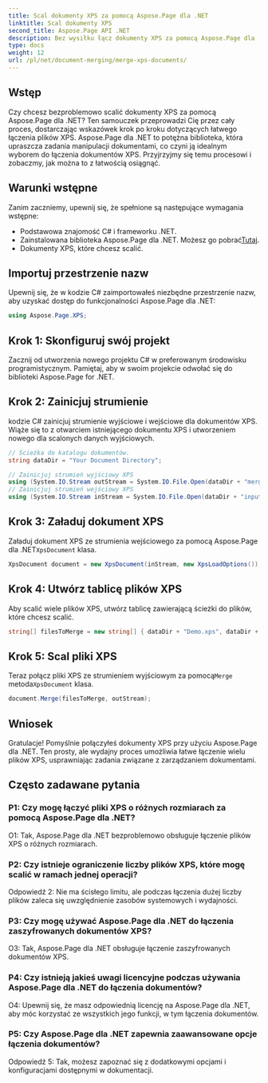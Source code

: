 ```yaml
---
title: Scal dokumenty XPS za pomocą Aspose.Page dla .NET
linktitle: Scal dokumenty XPS
second_title: Aspose.Page API .NET
description: Bez wysiłku łącz dokumenty XPS za pomocą Aspose.Page dla .NET. Postępuj zgodnie z naszym przewodnikiem krok po kroku, aby bezproblemowo zarządzać dokumentami.
type: docs
weight: 12
url: /pl/net/document-merging/merge-xps-documents/
---
```

## Wstęp

Czy chcesz bezproblemowo scalić dokumenty XPS za pomocą Aspose.Page dla .NET? Ten samouczek przeprowadzi Cię przez cały proces, dostarczając wskazówek krok po kroku dotyczących łatwego łączenia plików XPS. Aspose.Page dla .NET to potężna biblioteka, która upraszcza zadania manipulacji dokumentami, co czyni ją idealnym wyborem do łączenia dokumentów XPS. Przyjrzyjmy się temu procesowi i zobaczmy, jak można to z łatwością osiągnąć.

## Warunki wstępne

Zanim zaczniemy, upewnij się, że spełnione są następujące wymagania wstępne:

- Podstawowa znajomość C# i frameworku .NET.
-  Zainstalowana biblioteka Aspose.Page dla .NET. Możesz go pobrać[Tutaj](https://releases.aspose.com/page/net/).
- Dokumenty XPS, które chcesz scalić.

## Importuj przestrzenie nazw

Upewnij się, że w kodzie C# zaimportowałeś niezbędne przestrzenie nazw, aby uzyskać dostęp do funkcjonalności Aspose.Page dla .NET:

```csharp
using Aspose.Page.XPS;
```

## Krok 1: Skonfiguruj swój projekt

Zacznij od utworzenia nowego projektu C# w preferowanym środowisku programistycznym. Pamiętaj, aby w swoim projekcie odwołać się do biblioteki Aspose.Page for .NET.

## Krok 2: Zainicjuj strumienie

kodzie C# zainicjuj strumienie wyjściowe i wejściowe dla dokumentów XPS. Wiąże się to z otwarciem istniejącego dokumentu XPS i utworzeniem nowego dla scalonych danych wyjściowych.

```csharp
// Ścieżka do katalogu dokumentów.
string dataDir = "Your Document Directory";

// Zainicjuj strumień wyjściowy XPS
using (System.IO.Stream outStream = System.IO.File.Open(dataDir + "mergedXPSfiles.xps", System.IO.FileMode.OpenOrCreate, System.IO.FileAccess.Write))
// Zainicjuj strumień wejściowy XPS
using (System.IO.Stream inStream = System.IO.File.Open(dataDir + "input.xps", System.IO.FileMode.Open))
```

## Krok 3: Załaduj dokument XPS

 Załaduj dokument XPS ze strumienia wejściowego za pomocą Aspose.Page dla .NET`XpsDocument` klasa.

```csharp
XpsDocument document = new XpsDocument(inStream, new XpsLoadOptions());
```

## Krok 4: Utwórz tablicę plików XPS

Aby scalić wiele plików XPS, utwórz tablicę zawierającą ścieżki do plików, które chcesz scalić.

```csharp
string[] filesToMerge = new string[] { dataDir + "Demo.xps", dataDir + "sample.xps" };
```

## Krok 5: Scal pliki XPS

 Teraz połącz pliki XPS ze strumieniem wyjściowym za pomocą`Merge` metoda`XpsDocument` klasa.

```csharp
document.Merge(filesToMerge, outStream);
```

## Wniosek

Gratulacje! Pomyślnie połączyłeś dokumenty XPS przy użyciu Aspose.Page dla .NET. Ten prosty, ale wydajny proces umożliwia łatwe łączenie wielu plików XPS, usprawniając zadania związane z zarządzaniem dokumentami.

## Często zadawane pytania

### P1: Czy mogę łączyć pliki XPS o różnych rozmiarach za pomocą Aspose.Page dla .NET?

O1: Tak, Aspose.Page dla .NET bezproblemowo obsługuje łączenie plików XPS o różnych rozmiarach.

### P2: Czy istnieje ograniczenie liczby plików XPS, które mogę scalić w ramach jednej operacji?

Odpowiedź 2: Nie ma ścisłego limitu, ale podczas łączenia dużej liczby plików zaleca się uwzględnienie zasobów systemowych i wydajności.

### P3: Czy mogę używać Aspose.Page dla .NET do łączenia zaszyfrowanych dokumentów XPS?

O3: Tak, Aspose.Page dla .NET obsługuje łączenie zaszyfrowanych dokumentów XPS.

### P4: Czy istnieją jakieś uwagi licencyjne podczas używania Aspose.Page dla .NET do łączenia dokumentów?

O4: Upewnij się, że masz odpowiednią licencję na Aspose.Page dla .NET, aby móc korzystać ze wszystkich jego funkcji, w tym łączenia dokumentów.

### P5: Czy Aspose.Page dla .NET zapewnia zaawansowane opcje łączenia dokumentów?

Odpowiedź 5: Tak, możesz zapoznać się z dodatkowymi opcjami i konfiguracjami dostępnymi w dokumentacji.